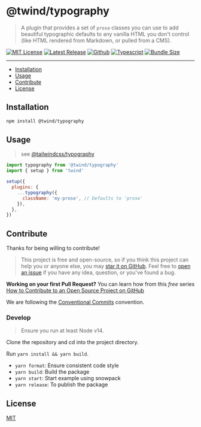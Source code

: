 # @twind/typography

> A plugin that provides a set of `prose` classes you can use to add beautiful typographic defaults to any vanilla HTML you don't control (like HTML rendered from Markdown, or pulled from a CMS).

[![MIT License](https://flat.badgen.net/github/license/tw-in-js/typography)](https://github.com/tw-in-js/typography/blob/main/LICENSE)
[![Latest Release](https://flat.badgen.net/npm/v/@twind/typography?icon=npm&label)](https://www.npmjs.com/package/@twind/typography)
[![Github](https://flat.badgen.net/badge/icon/tw-in-js%2Ftypography?icon=github&label)](https://github.com/tw-in-js/typography)
[![Typescript](https://flat.badgen.net/badge/icon/included?icon=typescript&label)](https://unpkg.com/browse/@twind/typography/types/index.d.ts)
[![Bundle Size](https://flat.badgen.net/bundlephobia/minzip/@twind/typography?icon=packagephobia&label&color=blue)](https://bundlephobia.com/result?p=@twind/typography)

---

- [Installation](#installation)
- [Usage](#usage)
- [Contribute](#contribute)
- [License](#license)

## Installation

```sh
npm install @twind/typography
```

## Usage

> see [@tailwindcss/typography](https://github.com/tailwindlabs/tailwindcss-typography)

```js
import typography from '@twind/typography'
import { setup } from 'twind'

setup({
  plugins: {
    ...typography({
      className: 'my-prose', // Defaults to 'prose'
    }),
  },
})
```

## Contribute

Thanks for being willing to contribute!

> This project is free and open-source, so if you think this project can help you or anyone else, you may [star it on GitHub](https://github.com/tw-in-js/typography). Feel free to [open an issue](https://github.com/tw-in-js/typography/issues) if you have any idea, question, or you've found a bug.

**Working on your first Pull Request?** You can learn how from this _free_ series [How to Contribute to an Open Source Project on GitHub](https://egghead.io/series/how-to-contribute-to-an-open-source-project-on-github)

We are following the [Conventional Commits](https://www.conventionalcommits.org) convention.

### Develop

> Ensure you run at least Node v14.

Clone the repository and cd into the project directory.

Run `yarn install && yarn build`.

- `yarn format`: Ensure consistent code style
- `yarn build`: Build the package
- `yarn start`: Start example using snowpack
- `yarn release`: To publish the package

## License

[MIT](https://github.com/tw-in-js/typography/blob/main/LICENSE)
